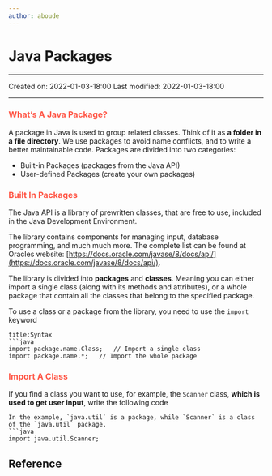 ```yaml
---
author: aboude
---
```

# Java Packages
___

Created on: 2022-01-03-18:00
Last modified: 2022-01-03-18:00

___
### <span style="color: #ff5545;text-transform: capitalize;">What’s a java package?</span>
A package in Java is used to group related classes. Think of it as **a folder in a file directory**. We use packages to avoid name conflicts, and to write a better maintainable code. Packages are divided into two categories:

-   Built-in Packages (packages from the Java API)
-   User-defined Packages (create your own packages)

### <span style="color: #ff5545;text-transform: capitalize;">Built in packages</span>
The Java API is a library of prewritten classes, that are free to use, included in the Java Development Environment.

The library contains components for managing input, database programming, and much much more. The complete list can be found at Oracles website: [https://docs.oracle.com/javase/8/docs/api/](https://docs.oracle.com/javase/8/docs/api/).

The library is divided into **packages** and **classes**. Meaning you can either import a single class (along with its methods and attributes), or a whole package that contain all the classes that belong to the specified package.

To use a class or a package from the library, you need to use the `import` keyword
```ad-example
title:Syntax
```java
import package.name.Class;   // Import a single class
import package.name.*;   // Import the whole package
```

### <span style="color: #ff5545;text-transform: capitalize;">Import a class</span>
If you find a class you want to use, for example, the `Scanner` class, **which is used to get user input**, write the following code
```ad-example
In the example, `java.util` is a package, while `Scanner` is a class of the `java.util` package.
```java
import java.util.Scanner;
```



## Reference